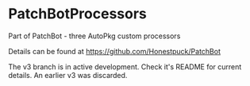 # PatchBotProcessors
Part of PatchBot - three AutoPkg custom processors

Details can be found at https://github.com/Honestpuck/PatchBot

The v3 branch is in active development. Check it's README for current details. An earlier v3 was discarded.
